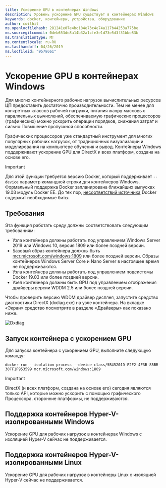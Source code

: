 ```yaml
---
title: Ускорение GPU в контейнерах Windows
description: Уровень ускорение GPU существует в контейнерах Windows
keywords: docker, контейнеры, устройства, оборудование
author: cwilhit
ms.openlocfilehash: 281241e07e4bc184e73c4e74a117b44253a775be
ms.sourcegitcommit: 0deb653de8a14b32a1cfe3e1d73e5d3f31bbe83b
ms.translationtype: MT
ms.contentlocale: ru-RU
ms.lasthandoff: 04/26/2019
ms.locfileid: "9578661"
---
```

# <a name="gpu-acceleration-in-windows-containers"></a>Ускорение GPU в контейнерах Windows

Для многих контейнерного рабочих нагрузок вычислительных ресурсов ЦП предоставить достаточно производительности. Тем не менее для конкретных классов рабочей нагрузки, питания жанру массовых параллельных вычислений, обеспечиваемую графических процессоров (графических) можно ускорить операции порядков, снижения затрат и сильно Повышение пропускной способности.

Графических процессоров уже стандартный инструмент для многих популярных рабочих нагрузок, от традиционных визуализации и моделирования на компьютере обучения и вывод. Контейнеры Windows поддерживают ускорение GPU для DirectX и всех платформ, создана на основе его.

> [!IMPORTANT]
> Для этой функции требуется версию Docker, который поддерживает `--device` параметр командной строки для контейнеров Windows. Формальный поддержка Docker запланирована ближайших выпусках 19.03 модуль Docker EE. До тех пор, [несоответствий источника](https://master.dockerproject.org/) Docker содержит необходимые биты.

## <a name="requirements"></a>Требования

Эта функция работать среду должны соответствовать следующим требованиям:

- Узла контейнера должны работать под управлением Windows Server 2019 или Windows 10, версия 1809 или более поздней версии.
- Базовый образ контейнера должны быть [mcr.microsoft.com/windows:1809](https://hub.docker.com/_/microsoft-windowsfamily-windows) или более поздней версии. Образы контейнеров Windows Server Core и Nano Server в настоящее время не поддерживаются.
- Узла контейнера должны работать под управлением подсистемы Docker 19.03 или более поздней версии.
- Узел контейнера должны быть GPU под управлением отображения драйверы версии WDDM 2.5 или более поздней версии.

Чтобы проверить версию WDDM драйвер дисплея, запустите средство диагностики DirectX (dxdiag.exe) на узле контейнера. На вкладке «Экран» средство посмотрите в разделе «Драйверы» как показано ниже.

![Dxdiag](media/dxdiag.png)

## <a name="run-a-container-with-gpu-acceleration"></a>Запуск контейнера с ускорением GPU

Для запуска контейнера с ускорением GPU, выполните следующую команду:

```shell
docker run --isolation process --device class/5B45201D-F2F2-4F3B-85BB-30FF1F953599 mcr.microsoft.com/windows:1809
```

> [!IMPORTANT]
> DirectX (и всех платформ, создана на основе его) сегодня являются только API, которые можно ускорить с помощью графического Процессора. сторонние платформы, не поддерживаются.

## <a name="hyper-v-isolated-windows-container-support"></a>Поддержка контейнеров Hyper-V-изолированными Windows

Ускорение GPU для рабочих нагрузок в контейнерах Windows с изоляцией Hyper-V сейчас не поддерживается.

## <a name="hyper-v-isolated-linux-container-support"></a>Поддержка контейнеров Hyper-V-изолированными Linux

Ускорение GPU для рабочих нагрузок в контейнеры Linux с изоляцией Hyper-V сейчас не поддерживается.
